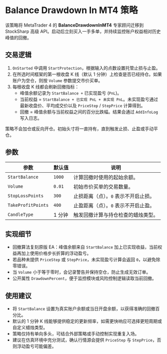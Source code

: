 # Balance Drawdown In MT4 策略

该策略将 MetaTrader 4 的 **BalanceDrawdownInMT4** 专家顾问迁移到 StockSharp 高级 API。启动后立刻买入一手多单，并持续监控账户权益相对历史峰值的回撤。

## 交易逻辑

1. `OnStarted` 中调用 `StartProtection`，根据输入的点数设置托管止损与止盈。
2. 在所选时间框架的第一根收盘 K 线（默认 1 分钟）上检查是否已经持仓。如果账户为空仓，则按 `Volume` 参数提交市价买单。
3. 每根收盘 K 线都会刷新回撤指标：
   - 峰值余额记录为 `StartBalance +` 已实现盈亏 (`PnL`)。
   - 当前权益 = `StartBalance + 已实现 PnL + 未实现 PnL`。未实现盈亏通过最新收盘价、平均成交价以及 `PriceStep` / `StepPrice` 计算得到。
   - 回撤 = 峰值余额与当前权益之间的百分比跌幅。结果会通过 `AddInfoLog` 写入日志。

策略不会加仓或反向开仓。初始头寸将一直持有，直到触发止损、止盈或手动平仓。

## 参数

| 参数 | 默认值 | 说明 |
|------|--------|------|
| `StartBalance` | `1000` | 计算回撤时使用的起始余额。 |
| `Volume` | `0.01` | 初始市价买单的交易数量。 |
| `StopLossPoints` | `300` | 止损距离（点）。`0` 表示不开启止损。 |
| `TakeProfitPoints` | `400` | 止盈距离（点）。`0` 表示不开启止盈。 |
| `CandleType` | 1 分钟 | 触发回撤计算与持仓检查的蜡烛类型。 |

## 实现细节

- 回撤算法复刻原版 EA：峰值余额来自 `StartBalance` 加上已实现收益，当前权益再加上使用价格步长折算的浮动盈亏。
- 若品种未提供 `PriceStep` 或 `StepPrice`，未实现盈亏计算会返回 `0`，以避免除零错误。
- 当 `Volume` 小于等于零时，会记录警告并保持空仓，防止生成无效订单。
- 公开属性 `DrawdownPercent`，便于监控模块或风险控制逻辑读取当前回撤。

## 使用建议

- 将 `StartBalance` 设置为真实账户余额或当日开盘余额，以获得准确的回撤百分比。
- 默认的 1 分钟 K 线能够提供稳定的更新频率，如需更快响应可选择更短周期或自定义蜡烛类型。
- 策略仅持有单向多头，可结合外部策略或手动控制实现重复入场。
- 建议在仿真环境中充分测试，确认行情源会提供 `PriceStep` 与 `StepPrice`，否则浮动盈亏可能偏差。
